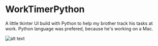 # WorkTimerPython

A little tkinter UI build with Python to help my brother track his tasks at work. Python language was prefered, because he's working on a Mac.

![alt text](https://github.com/jheinath/WorkTimerPython/blob/master/screenshots/sreenshot-1.JPG)
